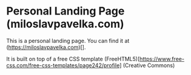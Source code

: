 Personal Landing Page (miloslavpavelka.com)
===

This is a personal landing page. You can find it at (https://miloslavpavelka.com)[].

It is built on top of a free CSS template (FreeHTML5)[https://www.free-css.com/free-css-templates/page242/profile] (Creative Commons)


